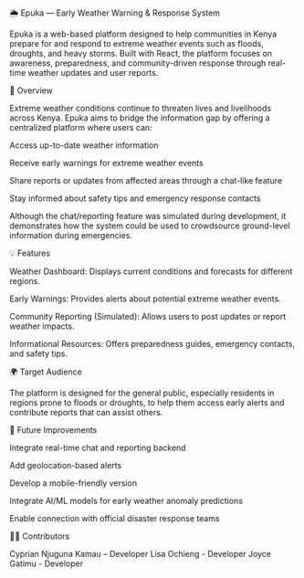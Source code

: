 🌦️ Epuka — Early Weather Warning & Response System

Epuka is a web-based platform designed to help communities in Kenya prepare for and respond to extreme weather events such as floods, droughts, and heavy storms.
Built with React, the platform focuses on awareness, preparedness, and community-driven response through real-time weather updates and user reports.

🚀 Overview

Extreme weather conditions continue to threaten lives and livelihoods across Kenya. Epuka aims to bridge the information gap by offering a centralized platform where users can:

Access up-to-date weather information

Receive early warnings for extreme weather events

Share reports or updates from affected areas through a chat-like feature

Stay informed about safety tips and emergency response contacts

Although the chat/reporting feature was simulated during development, it demonstrates how the system could be used to crowdsource ground-level information during emergencies.

💡 Features

Weather Dashboard: Displays current conditions and forecasts for different regions.

Early Warnings: Provides alerts about potential extreme weather events.

Community Reporting (Simulated): Allows users to post updates or report weather impacts.

Informational Resources: Offers preparedness guides, emergency contacts, and safety tips.

🌍 Target Audience

The platform is designed for the general public, especially residents in regions prone to floods or droughts, to help them access early alerts and contribute reports that can assist others.

🔮 Future Improvements

Integrate real-time chat and reporting backend

Add geolocation-based alerts

Develop a mobile-friendly version

Integrate AI/ML models for early weather anomaly predictions

Enable connection with official disaster response teams

👩‍💻 Contributors

Cyprian Njuguna Kamau – Developer
Lisa Ochieng - Developer
Joyce Gatimu - Developer